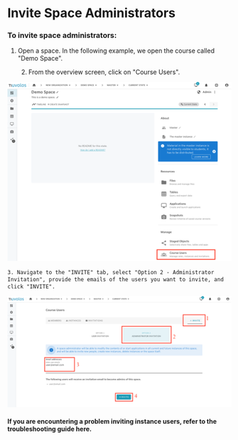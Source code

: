 # Invite Space Administrators

### To invite space administrators:

1. Open a space. In the following example, we open the course called "Demo Space".

    2. From the overview screen, click on "Course Users".

![](../../.gitbook/assets/screen-shot-2020-11-17-at-10.40.13-am.png)

    3. Navigate to the "INVITE" tab, select "Option 2 - Administrator Invitation", provide the emails of the users you want to invite, and click "INVITE".

![](../../.gitbook/assets/screen-shot-2020-11-17-at-11.16.58-am.png)



#### If you are encountering a problem inviting instance users, refer to the troubleshooting guide here. 

